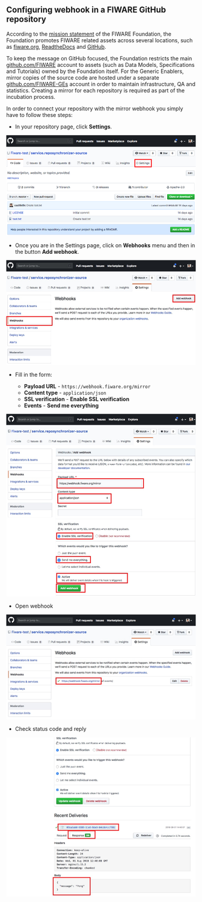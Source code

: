 ## Configuring webhook in a FIWARE GitHub repository

According to the [mission statement](https://www.fiware.org/foundation/) of the
FIWARE Foundation, the Foundation promotes FIWARE related assets across several
locations, such as [fiware.org](http://fiware.org),
[ReadtheDocs](https://readthedocs.org/) and [GitHub](https://github.com/).

To keep the message on GitHub focused, the Foundation restricts the main
[github.com/FIWARE](https://github.com/fiware/) account to assets (such as Data
Models, Specifications and Tutorials) owned by the Foundation itself. For the
Generic Enablers, mirror copies of the source code are hosted under a separate
[github.com/FIWARE-GEs](https://github.com/fiware-ges) account in order to
maintain infrastructure, QA and statistics. Creating a mirror for each
repository is required as part of the incubation process.

In order to connect your repository with the mirror webhook you simply have to
follow these steps:

-   In your repository page, click **Settings**.

![](img/01-repo-settings.jpeg)

-   Once you are in the Settings page, click on **Webhooks** menu and then in
    the button **Add webhook**.

![](img/02-add-webhook.jpeg)

-   Fill in the form:

    -   **Payload URL** - `https://webhook.fiware.org/mirror`
    -   **Content type** - `application/json`
    -   **SSL verification** - **Enable SSL verification**
    -   **Events** - **Send me everything**

![](img/03-configure-webhook.jpeg)

-   Open webhook

![](img/041-check-webhook.jpeg)

-   Check status code and reply

![](img/042-check-webhook.jpeg)
